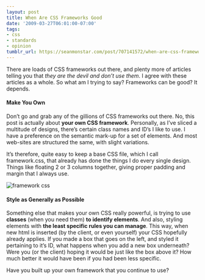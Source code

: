 ```yaml
---
layout: post
title: When Are CSS Frameworks Good
date: '2009-03-27T06:01:00-07:00'
tags:
- css
- standards
- opinion
tumblr_url: https://seanmonstar.com/post/707141572/when-are-css-frameworks-good
---
```

There are loads of CSS frameworks out there, and plenty more of articles telling you that _they are the devil and don’t use them_. I agree with these articles as a whole. So what am I trying to say? Frameworks can be good? It depends.

#### Make You Own

Don’t go and grab any of the gillions of CSS frameworks out there. No, this post is actually about **your own CSS framework**. Personally, as I’ve sliced a multitude of designs, there’s certain class names and ID’s I like to use. I have a preference on the semantic mark-up for a set of elements. And most web-sites are structured the same, with slight variations.

It’s therefore, quite easy to keep a base CSS file, which I call framework.css, that already has done the things I do every single design. Things like floating 2 or 3 columns together, giving proper padding and margin that I always use.

![framework css](http://monstar.blazonco.com/images/blog/framework.png)

#### Style as Generally as Possible

Something else that makes your own CSS really powerful, is trying to use **classes** (when you need them) **to identify elements**. And also, styling elements with **the least specific rules you can manage**. This way, when new html is inserted (by the client, or even yourself) your CSS hopefully already applies. If you made a box that goes on the left, and styled it pertaining to it’s ID, what happens when you add a new box underneath? Were you (or the client) hoping it would be just like the box above it? How much better it would have been if you had been less specific.

Have you built up your own framework that you continue to use?

